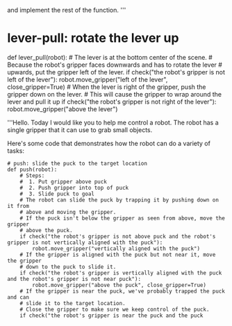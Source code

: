 

and implement the rest of the function.
'''
# lever-pull: rotate the lever up
def lever_pull(robot):
    # The lever is at the bottom center of the scene.
    # Because the robot's gripper faces downwards and has to rotate the lever
    # upwards, put the gripper left of the lever.
    if check("the robot's gripper is not left of the lever"):
        robot.move_gripper("left of the lever", close_gripper=True)
    # When the lever is right of the gripper, push the gripper down on the lever.
    # This will cause the gripper to wrap around the lever and pull it up
    if check("the robot's gripper is not right of the lever"):
        robot.move_gripper("above the lever")

'''Hello. Today I would like you to help me control a robot. The robot has a single gripper that it can use to grab small objects.

Here's some code that demonstrates how the robot can do a variety of tasks:

```
# push: slide the puck to the target location
def push(robot):
    # Steps:
    #  1. Put gripper above puck
    #  2. Push gripper into top of puck
    #  3. Slide puck to goal
    # The robot can slide the puck by trapping it by pushing down on it from
    # above and moving the gripper.
    # If the puck isn't below the gripper as seen from above, move the gripper
    # above the puck.
    if check("the robot's gripper is not above puck and the robot's gripper is not vertically aligned with the puck"):
        robot.move_gripper("vertically aligned with the puck")
    # If the gripper is aligned with the puck but not near it, move the gripper
    # down to the puck to slide it.
    if check("the robot's gripper is vertically aligned with the puck and the robot's gripper is not near puck"):
        robot.move_gripper("above the puck", close_gripper=True)
    # If the gripper is near the puck, we've probably trapped the puck and can
    # slide it to the target location.
    # Close the gripper to make sure we keep control of the puck.
    if check("the robot's gripper is near the puck and the puck